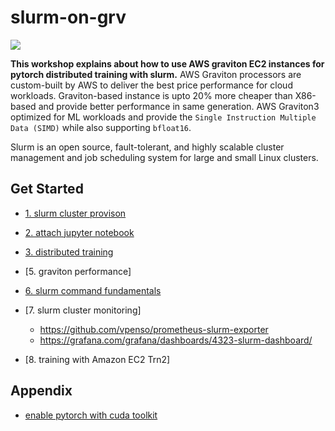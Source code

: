 # slurm-on-grv

![](https://github.com/gnosia93/slurm-on-grv/blob/main/tutorial/images/slurm-ws-arch.png)

**This workshop explains about how to use AWS graviton EC2 instances for pytorch distributed training with slurm.** 
AWS Graviton processors are custom-built by AWS to deliver the best price performance for cloud workloads. Graviton-based instance is upto 20% more cheaper than X86-based and provide better performance in same generation. AWS Graviton3 optimized for ML workloads and provide the `Single Instruction Multiple Data (SIMD)` while also supporting `bfloat16`. 

Slurm is an open source, fault-tolerant, and highly scalable cluster management and job scheduling system for large and small Linux clusters. 

## Get Started ##

* [1. slurm cluster provison](https://github.com/gnosia93/slurm-on-grv/blob/main/tutorial/1.provison.md)

* [2. attach jupyter notebook](https://github.com/gnosia93/slurm-on-grv/blob/main/tutorial/2.attach-jupyter.md)

* [3. distributed training](https://github.com/gnosia93/slurm-on-grv/blob/main/tutorial/3.distributed-training.md)

* [5. graviton performance] 


* [6. slurm command fundamentals](https://github.com/gnosia93/slurm-on-grv/blob/main/tutorial/5.slurm-basic.md)

* [7. slurm cluster monitoring]
   - https://github.com/vpenso/prometheus-slurm-exporter
   - https://grafana.com/grafana/dashboards/4323-slurm-dashboard/

* [8. training with Amazon EC2 Trn2]


## Appendix ##

* [enable pytorch with cuda toolkit](https://github.com/gnosia93/slurm-on-grv/blob/main/tutorial/2.cuda-toolkit.md)



